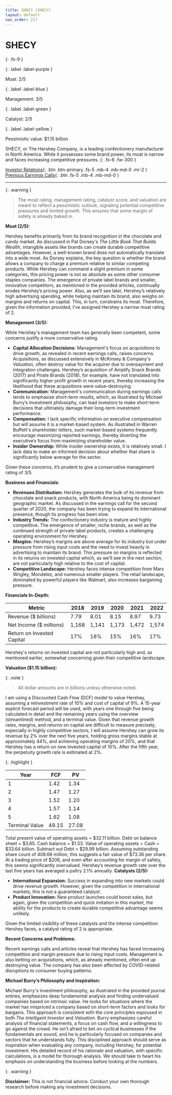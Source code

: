 ```yaml
---
title: SHECY (SHECY)
layout: default
nav_order: 217
---
```


# SHECY
{: .fs-9 }

{: .label .label-purple }

Moat: 2/5

{: .label .label-blue }

Management: 3/5

{: .label .label-green }

Catalyst: 2/5

{: .label .label-yellow }

Pessimistic value: $1.15 billion

SHECY, or The Hershey Company, is a leading confectionery manufacturer in North America. While it possesses some brand power, its moat is narrow and faces increasing competitive pressures.
{: .fs-6 .fw-300 }

[Investor Relations](https://www.google.com/search?q=SHECY+investor+relations){: .btn .btn-primary .fs-5 .mb-4 .mb-md-0 .mr-2 }
[Previous Earnings Calls](https://discountingcashflows.com/company/SHECY/transcripts/){: .btn .fs-5 .mb-4 .mb-md-0 }

---

{: .warning } 
>The moat rating, management rating, catalyst score, and valuation are meant to reflect a pessimistic outlook, signaling potential competitive pressures and limited growth. This ensures that some margin of safety is already baked in.


**Moat (2/5):**

Hershey benefits primarily from its brand recognition in the chocolate and candy market.  As discussed in Pat Dorsey's *The Little Book That Builds Wealth*, intangible assets like brands can create durable competitive advantages.  However, a well-known brand does not automatically translate into a wide moat. As Dorsey explains, the key question is whether the brand allows a company to charge a premium relative to similar competing products.  While Hershey can command a slight premium in some categories, this pricing power is not as absolute as some other consumer staples companies.  The emergence of private label brands and smaller, innovative competitors, as mentioned in the provided articles, continually erodes Hershey’s pricing power. Also, as we’ll see later, Hershey’s relatively high advertising spending, while helping maintain its brand, also weighs on margins and returns on capital.  This, in turn, constrains its moat.  Therefore, given the information provided, I’ve assigned Hershey a narrow moat rating of 2.

**Management (3/5):**

While Hershey's management team has generally been competent, some concerns justify a more conservative rating.

* **Capital Allocation Decisions:** Management's focus on acquisitions to drive growth, as revealed in recent earnings calls, raises concerns.  Acquisitions, as discussed extensively in McKinsey & Company's *Valuation*, often destroy value for the acquirer due to overpayment and integration challenges. Hershey’s acquisition of Amplify Snack Brands (2017) and Pirate Brands (2018), for example, have not translated into significantly higher profit growth in recent years, thereby increasing the likelihood that these acquisitions were value-destroying.
* **Communication:**  Management's communication during earnings calls tends to emphasize short-term results, which, as illustrated by Michael Burry’s investment philosophy, can lead investors to make short-term decisions that ultimately damage their long-term investment performance.
* **Compensation:** I lack specific information on executive compensation but will assume it is a market-based system. As illustrated in Warren Buffett's shareholder letters, such market-based systems frequently encourage maximizing reported earnings, thereby diverting the executive’s focus from maximizing shareholder value. 
* **Insider Ownership:** While insider ownership exists, it is relatively small. I lack data to make an informed decision about whether that share is significantly below average for the sector.

Given these concerns, it’s prudent to give a conservative management rating of 3/5.

**Business and Financials:**

* **Revenues Distribution:**  Hershey generates the bulk of its revenue from chocolate and snack products, with North America being its dominant geographic market. As discussed in the earnings call for the second quarter of 2020, the company has been trying to expand its international presence, though its progress has been slow.
* **Industry Trends:** The confectionery industry is mature and highly competitive.  The emergence of smaller, niche brands, as well as the continued strength of private label products, creates a challenging operating environment for Hershey.
* **Margins:** Hershey’s margins are above average for its industry but under pressure from rising input costs and the need to invest heavily in advertising to maintain its brand.  This pressure on margins is reflected in its returns on invested capital which, as we’ll see in the next section, are not particularly high relative to the cost of capital.
* **Competitive Landscape:** Hershey faces intense competition from Mars Wrigley, Mondelez, and numerous smaller players. The retail landscape, dominated by powerful players like Walmart, also increases bargaining pressure.


**Financials In-Depth:**

| Metric                       | 2018  | 2019  | 2020  | 2021  | 2022  |
|-------------------------------|-------|-------|-------|-------|-------|
| Revenue ($ billions)         | 7.79  | 8.01  | 8.15  | 8.97  | 9.73 |
| Net Income ($ millions)      | 1,168 | 1,141 | 1,173 | 1,472 | 1,574 |
| Return on Invested Capital | 17%    | 16%    | 15%    | 16%   | 17%   |

Hershey's returns on invested capital are not particularly high and, as mentioned earlier, somewhat concerning given their competitive landscape.

**Valuation ($1.15 billion):**

{: .note }
>
> All dollar amounts are in billions unless otherwise noted.

I am using a Discounted Cash Flow (DCF) model to value Hershey, assuming a reinvestment rate of 10% and cost of capital of 9%. A 15-year explicit forecast period will be used, with years one through five being calculated in detail and the remaining years using the overview (streamlined) method, and a terminal value. Given that revenue growth rates, margins, and returns on capital are difficult to measure precisely, especially in highly competitive sectors, I will assume Hershey can grow its revenue by 2% over the next five years, holding gross margins stable at approximately 44%, and achieving operating margins of 20%, and that Hershey has a return on new invested capital of 10%. After the fifth year, the perpetuity growth rate is estimated at 2%. 

{: .highlight }


| Year | FCF  | PV   |
|------|------|------|
| 1    | 1.42 | 1.34 |
| 2    | 1.47 | 1.27 |
| 3    | 1.52 | 1.20 |
| 4    | 1.57 | 1.14 |
| 5    | 1.62 | 1.08 |
| Terminal Value    | 49.15| 27.08 |



Total present value of operating assets = $32.11 billion. Debt on balance sheet = $3.65. Cash balance = $1.53. Value of operating assets + Cash = $33.64 billion. Subtract out Debt = $29.99 billion. Assuming outstanding share count of 408.66 million, this suggests a fair value of $73.36 per share.  At a trading price of $206, and even after accounting for margin of safety, this seems significantly overvalued.
Hershey’s revenue growth rate over the last five years has averaged a paltry 2.1% annually.
**Catalysts (2/5):**

* **International Expansion:**  Success in expanding into new markets could drive revenue growth.  However, given the competition in international markets, this is not a guaranteed catalyst. 
* **Product Innovation:**  New product launches could boost sales, but again, given the competition and quick imitation in this market, the ability for the products to create durable competitive advantage seems unlikely.

Given the limited visibility of these catalysts and the intense competition Hershey faces, a catalyst rating of 2 is appropriate.

**Recent Concerns and Problems:**

Recent earnings calls and articles reveal that Hershey has faced increasing competition and margin pressure due to rising input costs. Management is also betting on acquisitions, which, as already mentioned, often end up destroying value. The company has also been affected by COVID-related disruptions to consumer buying patterns.

**Michael Burry’s Philosophy and Inspiration:**

Michael Burry's investment philosophy, as illustrated in the provided journal entries, emphasizes deep fundamental analysis and finding undervalued companies based on intrinsic value. He looks for situations where the market has mispriced a company based on short-term factors and looks for bargains.  This approach is consistent with the core principles espoused in both *The Intelligent Investor* and *Valuation*.  Burry emphasizes careful analysis of financial statements, a focus on cash flow, and a willingness to go against the crowd. He isn't afraid to bet on cyclical businesses if the fundamentals are sound, and he is particularly focused on companies and sectors that he understands fully.  This disciplined approach should serve as inspiration when evaluating any company, including Hershey, for potential investment.  His detailed record of his rationale and valuation, with specific calculations, is a model for thorough analysis.  We should take to heart his emphasis on understanding the business before looking at the numbers.



{: .warning }


**Disclaimer:** This is not financial advice.  Conduct your own thorough research before making any investment decisions.
